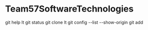 # Team57SoftwareTechnologies
git help lt
git status
git clone lt
git config --list --show-origin
git add